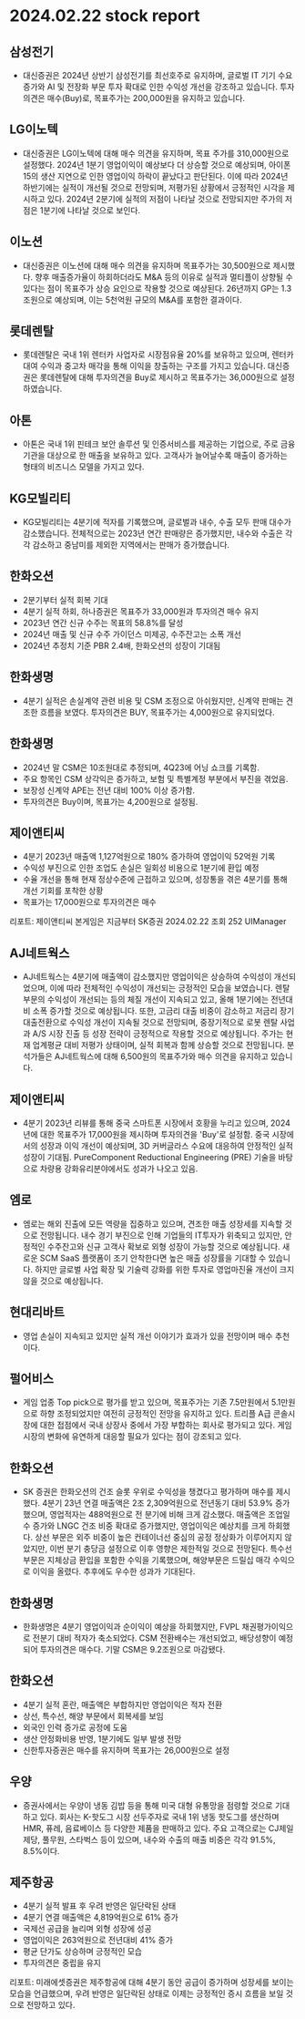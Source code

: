 # 2024.02.22 stock report
## 삼성전기
- 대신증권은 2024년 상반기 삼성전기를 최선호주로 유지하며, 글로벌 IT 기기 수요 증가와 AI 및 전장화 부문 투자 확대로 인한 수익성 개선을 강조하고 있습니다. 투자의견은 매수(Buy)로, 목표주가는 200,000원을 유지하고 있습니다.
## LG이노텍
- 대신증권은 LG이노텍에 대해 매수 의견을 유지하며, 목표 주가를 310,000원으로 설정했다. 2024년 1분기 영업이익이 예상보다 더 상승할 것으로 예상되며, 아이폰 15의 생산 지연으로 인한 영업이익 하락이 끝났다고 판단된다. 이에 따라 2024년 하반기에는 실적이 개선될 것으로 전망되며, 저평가된 상황에서 긍정적인 시각을 제시하고 있다. 2024년 2분기에 실적의 저점이 나타날 것으로 전망되지만 주가의 저점은 1분기에 나타날 것으로 보인다.
## 이노션
- 대신증권은 이노션에 대해 매수 의견을 유지하며 목표주가는 30,500원으로 제시했다. 향후 매출증가율이 하회하더라도 M&A 등의 이유로 실적과 멀티플이 상향될 수 있다는 점이 목표주가 상승 요인으로 작용할 것으로 예상된다. 26년까지 GP는 1.3조원으로 예상되며, 이는 5천억원 규모의 M&A를 포함한 결과이다.
## 롯데렌탈
- 롯데렌탈은 국내 1위 렌터카 사업자로 시장점유율 20%를 보유하고 있으며, 렌터카 대여 수익과 중고차 매각을 통해 이익을 창출하는 구조를 가지고 있습니다. 대신증권은 롯데렌탈에 대해 투자의견을 Buy로 제시하고 목표주가는 36,000원으로 설정하였습니다.
## 아톤
- 아톤은 국내 1위 핀테크 보안 솔루션 및 인증서비스를 제공하는 기업으로, 주로 금융기관을 대상으로 한 매출을 보유하고 있다. 고객사가 늘어날수록 매출이 증가하는 형태의 비즈니스 모델을 가지고 있다.
## KG모빌리티
- KG모빌리티는 4분기에 적자를 기록했으며, 글로벌과 내수, 수출 모두 판매 대수가 감소했습니다. 전체적으로는 2023년 연간 판매량은 증가했지만, 내수와 수출은 각각 감소하고 중남미를 제외한 지역에서는 판매가 증가했습니다.
## 한화오션
- 2분기부터 실적 회복 기대
- 4분기 실적 하회, 하나증권은 목표주가 33,000원과 투자의견 매수 유지
- 2023년 연간 신규 수주는 목표의 58.8%를 달성
- 2024년 매출 및 신규 수주 가이던스 미제공, 수주잔고는 소폭 개선
- 2024년 추정치 기준 PBR 2.4배, 한화오션의 성장이 기대됨

## 한화생명
- 4분기 실적은 손실계약 관련 비용 및 CSM 조정으로 아쉬웠지만, 신계약 판매는 견조한 흐름을 보였다. 투자의견은 BUY, 목표주가는 4,000원으로 유지되었다.
## 한화생명
- 2024년 말 CSM은 10조원대로 추정되며, 4Q23에 어닝 쇼크를 기록함.
- 주요 항목인 CSM 상각익은 증가하고, 보험 및 특별계정 부분에서 부진을 겪었음.
- 보장성 신계약 APE는 전년 대비 100% 이상 증가함.
- 투자의견은 Buy이며, 목표가는 4,200원으로 설정됨.

## 제이앤티씨
- 4분기 2023년 매출액 1,127억원으로 180% 증가하여 영업이익 52억원 기록
- 수익성 부진으로 인한 조업도 손실은 일회성 비용으로 1분기에 환입 예정
- 수율 개선을 통해 현재 정상수준에 근접하고 있으며, 성장통을 겪은 4분기를 통해 개선 기회를 포착한 상황
- 목표가는 17,000원으로 투자의견은 매수

리포트:
제이앤티씨 본게임은 지금부터 SK증권 2024.02.22 조회 252 UIManager

## AJ네트웍스
- AJ네트웍스는 4분기에 매출액이 감소했지만 영업이익은 상승하여 수익성이 개선되었으며, 이에 따라 전체적인 수익성이 개선되는 긍정적인 모습을 보였습니다. 렌탈 부문의 수익성이 개선되는 등의 체질 개선이 지속되고 있고, 올해 1분기에는 전년대비 소폭 증가할 것으로 예상됩니다. 또한, 고금리 대출 비중이 감소하고 저금리 장기 대출전환으로 수익성 개선이 지속될 것으로 전망되며, 중장기적으로 로봇 렌탈 사업과 A/S 시장 진출 등 성장 전략이 긍정적으로 작용할 것으로 예상됩니다. 주가는 현재 업계평균 대비 저평가 상태이며, 실적 회복과 함께 상승할 것으로 전망됩니다. 분석가들은 AJ네트웍스에 대해 6,500원의 목표주가와 매수 의견을 유지하고 있습니다.
## 제이앤티씨
- 4분기 2023년 리뷰를 통해 중국 스마트폰 시장에서 호황을 누리고 있으며, 2024년에 대한 목표주가 17,000원을 제시하며 투자의견을 'Buy'로 설정함. 중국 시장에서의 성장과 이익 개선이 예상되며, 3D 커버글라스 수요에 대응하여 안정적인 실적 성장이 기대됨. PureComponent Reductional Engineering (PRE) 기술을 바탕으로 차량용 강화유리분야에서도 성과가 나오고 있음.
## 엠로
- 엠로는 해외 진출에 모든 역량을 집중하고 있으며, 견조한 매출 성장세를 지속할 것으로 전망됩니다. 내수 경기 부진으로 인해 기업들의 IT투자가 위축되고 있지만, 안정적인 수주잔고와 신규 고객사 확보로 외형 성장이 가능할 것으로 예상됩니다. 새로운 SCM SaaS 플랫폼이 조기 안착한다면 높은 매출 성장률을 기대할 수 있습니다. 하지만 글로벌 사업 확장 및 기술력 강화를 위한 투자로 영업마진율 개선이 크지 않을 것으로 예상됩니다.
## 현대리바트
- 영업 손실이 지속되고 있지만 실적 개선 이야기가 효과가 있을 전망이며 매수 추천이다.

## 펄어비스
- 게임 업종 Top pick으로 평가를 받고 있으며, 목표주가는 기존 7.5만원에서 5.1만원으로 하향 조정되었지만 여전히 긍정적인 전망을 유지하고 있다. 트리플 A급 콘솔시장에 대한 접점에서 국내 상장사 중에서 가장 부합하는 회사로 평가되고 있다. 게임시장의 변화에 유연하게 대응할 필요가 있다는 점이 강조되고 있다.

## 한화오션
- SK 증권은 한화오션의 건조 슬롯 우위로 수익성을 챙겼다고 평가하며 매수를 제시했다. 4분기 23년 연결 매출액은 2조 2,309억원으로 전년동기 대비 53.9% 증가했으며, 영업적자는 488억원으로 전 분기에 비해 크게 감소했다. 매출액은 조업일수 증가와 LNGC 건조 비중 확대로 증가했지만, 영업이익은 예상치를 크게 하회했다. 상선 부문은 외주 비중이 높은 컨테이너선 중심의 공정 정상화가 이루어지지 않았지만, 이번 분기 충당금 설정으로 이후 영향은 제한적일 것으로 전망된다. 특수선 부문은 지체상금 환입을 포함한 수익을 기록했으며, 해양부문은 드릴십 매각 수익으로 이익을 올렸다. 추후에도 우수한 성과가 기대된다.
## 한화생명
- 한화생명은 4분기 영업이익과 순이익이 예상을 하회했지만, FVPL 채권평가이익으로 전분기 대비 적자가 축소되었다. CSM 전환배수는 개선되었고, 배당성향이 예정되어 투자의견은 매수다. 기말 CSM은 9.2조원으로 마감됐다.
## 한화오션
- 4분기 실적 혼란, 매출액은 부합하지만 영업이익은 적자 전환
- 상선, 특수선, 해양 부문에서 회복세를 보임
- 외국인 인력 증가로 공정에 도움
- 생산 안정화비용 반영, 1분기에도 일부 발생 전망
- 신한투자증권은 매수를 유지하며 목표가는 26,000원으로 설정
## 우양
- 증권사에서는 우양이 냉동 김밥 등을 통해 미국 대형 유통망을 점령할 것으로 기대하고 있다. 회사는 K-핫도그 시장 선두주자로 국내 1위 냉동 핫도그를 생산하며 HMR, 퓨레, 음료베이스 등 다양한 제품을 판매하고 있다. 주요 고객으로는 CJ제일제당, 풀무원, 스타벅스 등이 있으며, 내수와 수출의 매출 비중은 각각 91.5%, 8.5%이다.
## 제주항공
- 4분기 실적 발표 후 우려 반영은 일단락된 상태
- 4분기 연결 매출액은 4,819억원으로 61% 증가
- 국제선 공급을 늘리며 외형 성장에 성공
- 영업이익은 263억원으로 전년대비 41% 증가
- 평균 단가도 상승하며 긍정적인 모습
- 투자의견은 중립을 유지

리포트:
미래에셋증권은 제주항공에 대해 4분기 동안 공급이 증가하며 성장세를 보이는 모습을 언급했으며, 우려 반영은 일단락된 상태로 이제는 긍정적인 증시 흐름을 보일 것으로 전망하고 있다.